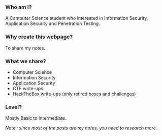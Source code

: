### Who am I?
A Computer Science student who interested in Information Security, Application Security and Penetration Testing.

### Why create this webpage?
To share my notes.

### What we share?
- Computer Science
- Information Security
- Application Security
- CTF write-ups
- HackTheBox write-ups (only retired boxes and challenges)

### Level?
Mostly Basic to Intermediate.


*Note : since most of the posts are my notes, you need to research more.*
